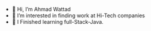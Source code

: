 - 👋 Hi, I’m Ahmad Wattad
- 👀 I’m interested in finding work at Hi-Tech companies
- 🌱 I Finished learning full-Stack-Java.

<!---
ahmadWattadSh/ahmadWattadSh is a ✨ special ✨ repository because its `README.md` (this file) appears on your GitHub profile.
You can click the Preview link to take a look at your changes.
--->
